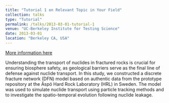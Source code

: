 ```yaml
---
title: "Tutorial 1 on Relevant Topic in Your Field"
collection: talks
type: "Tutorial"
permalink: /talks/2013-03-01-tutorial-1
venue: "UC-Berkeley Institute for Testing Science"
date: 2013-03-01
location: "Berkeley CA, USA"
---
```


[More information here](http://exampleurl.com)

Understanding the transport of nuclides in fractured rocks is crucial for ensuring biosphere safety, as geological barriers serve as the final line of defense against nuclide transport. In this study, we constructed a discrete fracture network (DFN) model based on authentic data from the prototype repository at the Äspö Hard Rock Laboratory (HRL) in Sweden. The model was used to simulate nuclide transport using particle tracking methods and to investigate the spatio-temporal evolution following nuclide leakage.
